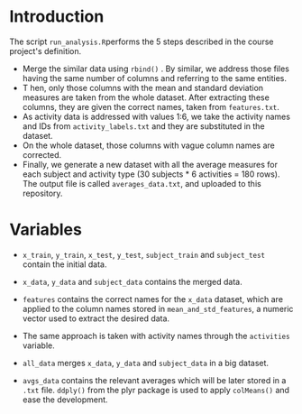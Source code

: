 # Introduction

The script `run_analysis.R`performs the 5 steps described in the course project's definition.

* Merge the similar data using `rbind()` . By similar, we address those files having the same number of columns and referring to the same entities.
* T	hen, only those columns with the mean and standard deviation measures are taken from the whole dataset. After extracting these columns, they are given the correct names, taken from `features.txt`.
* As activity data is addressed with values 1:6, we take the activity names and IDs from `activity_labels.txt` and they are substituted in the dataset.
* On the whole dataset, those columns with vague column names are corrected.
* Finally, we generate a new dataset with all the average measures for each subject and activity type (30 subjects * 6 activities = 180 rows). The output file is called `averages_data.txt`, and uploaded to this repository.

# Variables

* `x_train`, `y_train`, `x_test`, `y_test`, `subject_train` and `subject_test` contain the initial data.
* `x_data`, `y_data` and `subject_data` contains the merged data.
* `features` contains the correct names for the `x_data` dataset, which are applied to the column names stored in `mean_and_std_features`, a numeric vector used to extract the desired data.

* The same approach is taken with activity names through the `activities` variable.
* `all_data` merges `x_data`, `y_data` and `subject_data` in a big dataset.
* `avgs_data` contains the relevant averages which will be later stored in a `.txt` file. `ddply()` from the plyr package is used to apply `colMeans()` and ease the development.
